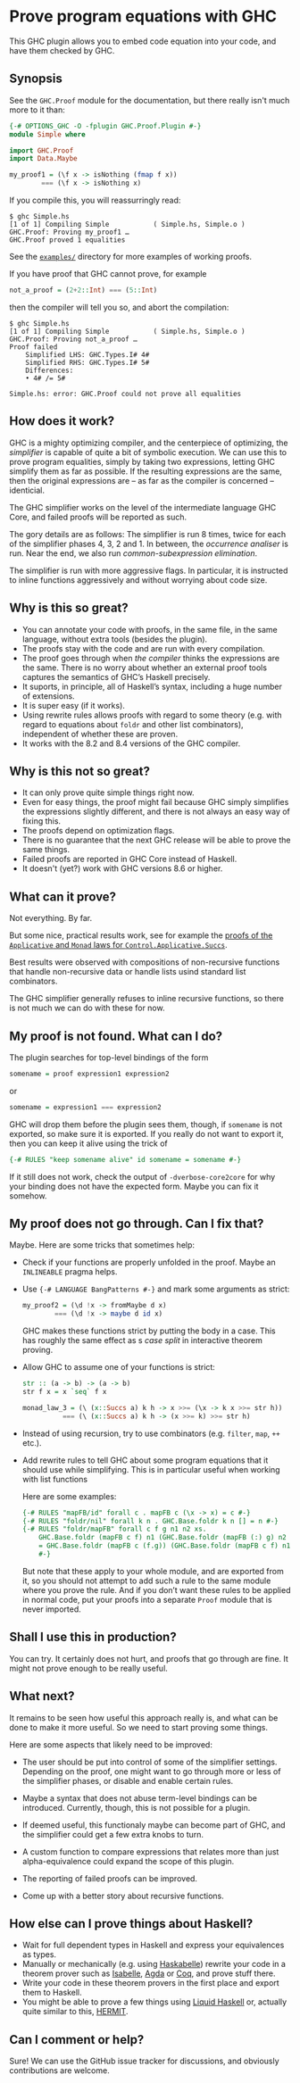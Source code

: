 Prove program equations with GHC
================================

This GHC plugin allows you to embed code equation into your code, and have them
checked by GHC.

Synopsis
--------

See the `GHC.Proof` module for the documentation, but there really isn't much
more to it than:

```haskell
{-# OPTIONS_GHC -O -fplugin GHC.Proof.Plugin #-}
module Simple where

import GHC.Proof
import Data.Maybe

my_proof1 = (\f x -> isNothing (fmap f x))
        === (\f x -> isNothing x)
```

If you compile this, you will reassurringly read:

```
$ ghc Simple.hs
[1 of 1] Compiling Simple           ( Simple.hs, Simple.o )
GHC.Proof: Proving my_proof1 …
GHC.Proof proved 1 equalities
```

See the [`examples/`](examples/) directory for more examples of working proofs.

If you have proof that GHC cannot prove, for example

```haskell
not_a_proof = (2+2::Int) === (5::Int)
```

then the compiler will tell you so, and abort the compilation:
```
$ ghc Simple.hs
[1 of 1] Compiling Simple           ( Simple.hs, Simple.o )
GHC.Proof: Proving not_a_proof …
Proof failed
    Simplified LHS: GHC.Types.I# 4#
    Simplified RHS: GHC.Types.I# 5#
    Differences:
    • 4# /= 5#

Simple.hs: error: GHC.Proof could not prove all equalities
```

How does it work?
-----------------

GHC is a mighty optimizing compiler, and the centerpiece of optimizing, the
*simplifier* is capable of quite a bit of symbolic execution. We can use this
to prove program equalities, simply by taking two expressions, letting GHC
simplify them as far as possible. If the resulting expressions are the same,
then the original expressions are – as far as the compiler is concerned –
identicial.

The GHC simplifier works on the level of the intermediate language GHC Core,
and failed proofs will be reported as such.

The gory details are as follows: The simplifier is run 8 times, twice for each
of the simplifier phases 4, 3, 2 and 1. In between, the *occurrence analiser*
is run. Near the end, we also run *common-subexpression elimination*.

The simplifier is run with more aggressive flags. In particular, it is
instructed to inline functions aggressively and without worrying about code
size.


Why is this so great?
---------------------

 * You can annotate your code with proofs, in the same file, in the same
   language, without extra tools (besides the plugin).
 * The proofs stay with the code and are run with every compilation.
 * The proof goes through when *the compiler* thinks the expressions are the
   same. There is no worry about whether an external proof tools captures the
   semantics of GHC’s Haskell precisely.
 * It suports, in principle, all of Haskell’s syntax, including a huge number
   of extensions.
 * It is super easy (if it works).
 * Using rewrite rules allows proofs with regard to some theory (e.g. with
   regard to equations about `foldr` and other list combinators), independent
   of whether these are proven.
 * It works with the 8.2 and 8.4 versions of the GHC compiler.

Why is this not so great?
--------------------

 * It can only prove quite simple things right now.
 * Even for easy things, the proof might fail because GHC simply simplifies the
   expressions slightly different, and there is not always an easy way of
   fixing this.
 * The proofs depend on optimization flags.
 * There is no guarantee that the next GHC release will be able to prove the
   same things.
 * Failed proofs are reported in GHC Core instead of Haskell.
 * It doesn't (yet?) work with GHC versions 8.6 or higher.

What can it prove?
------------------

Not everything. By far.

But some nice, practical results work, see for example the
[proofs of the `Applicative` and `Monad` laws for `Control.Applicative.Succs`](examples/Successors.hs).

Best results were observed with compositions of non-recursive
functions that handle non-recursive data or handle lists usind standard list
combinators.

The GHC simplifier generally refuses to inline recursive functions, so there is
not much we can do with these for now.

My proof is not found. What can I do?
-------------------------------------

The plugin searches for top-level bindings of the form
```haskell
somename = proof expression1 expression2
```
or
```haskell
somename = expression1 === expression2
```

GHC will drop them before the plugin sees them, though, if `somename` is not
exported, so make sure it is exported. If you really do not want to export it, then you can keep it alive using the trick of
```haskell
{-# RULES "keep somename alive" id somename = somename #-}
```

If it still does not work, check the output of `-dverbose-core2core` for why
your binding does not have the expected form. Maybe you can fix it somehow.

My proof does not go through. Can I fix that?
---------------------------------------------

Maybe. Here are some tricks that sometimes help:

 *  Check if your functions are properly unfolded in the proof. Maybe an
    `INLINEABLE` pragma helps.

 *  Use `{-# LANGUAGE BangPatterns #-}` and mark some arguments as strict:

    ```haskell
    my_proof2 = (\d !x -> fromMaybe d x)
            === (\d !x -> maybe d id x)
    ```

    GHC makes these functions strict by putting the body in a case. This has
    roughly the same effect as s *case split* in interactive theorem proving.

 *  Allow GHC to assume one of your functions is strict:

    ```haskell
    str :: (a -> b) -> (a -> b)
    str f x = x `seq` f x

    monad_law_3 = (\ (x::Succs a) k h -> x >>= (\x -> k x >>= str h))
              === (\ (x::Succs a) k h -> (x >>= k) >>= str h)
    ```

 *  Instead of using recursion, try to use combinators (e.g. `filter`, `map`, `++` etc.).

 *  Add rewrite rules to tell GHC about some program equations that it should
    use while simplifying. This is in particular useful when working with list functions

    Here are some examples:
    ```haskell
    {-# RULES "mapFB/id" forall c . mapFB c (\x -> x) = c #-}
    {-# RULES "foldr/nil" forall k n . GHC.Base.foldr k n [] = n #-}
    {-# RULES "foldr/mapFB" forall c f g n1 n2 xs.
        GHC.Base.foldr (mapFB c f) n1 (GHC.Base.foldr (mapFB (:) g) n2 xs)
        = GHC.Base.foldr (mapFB c (f.g)) (GHC.Base.foldr (mapFB c f) n1 n2) xs
        #-}
    ```

    But note that these apply to your whole module, and are exported from it, so you
    should not attempt to add such a rule to the same module where you prove
    the rule. And if you don’t want these rules to be applied in normal code,
    put your proofs into a separate `Proof` module that is never imported.


Shall I use this in production?
-------------------------------

You can try. It certainly does not hurt, and proofs that go through are fine.
It might not prove enough to be really useful.

What next?
----------

It remains to be seen how useful this approach really is, and what can be done
to make it more useful. So we need to start proving some things.

Here are some aspects that likely need to be improved:

 * The user should be put into control of some of the simplifier settings.
   Depending on the proof, one might want to go through more or less of the
   simplifier phases, or disable and enable certain rules.

 * Maybe a syntax that does not abuse term-level bindings can be introduced.
   Currently, though, this is not possible for a plugin.

 * If deemed useful, this functionaly maybe can become part of GHC, and the
   simplifier could get a few extra knobs to turn.

 * A custom function to compare expressions that relates more than just
   alpha-equivalence could expand the scope of this plugin.

 * The reporting of failed proofs can be improved.

 * Come up with a better story about recursive functions.

How else can I prove things about Haskell?
------------------------------------------

 * Wait for full dependent types in Haskell and express your equivalences as
   types.
 * Manually or mechanically (e.g. using [Haskabelle](https://isabelle.in.tum.de/haskabelle.html)) rewrite your code in a
   theorem prover such as [Isabelle](http://isabelle.in.tum.de/),
   [Agda](http://wiki.portal.chalmers.se/agda/pmwiki.php) or
   [Coq](https://coq.inria.fr/), and prove stuff there.
 * Write your code in these theorem provers in the first place and export them
   to Haskell.
 * You might be able to prove a few things using
   [Liquid Haskell](https://ucsd-progsys.github.io/liquidhaskell-blog/) or,
   actually quite similar to this, [HERMIT](http://ku-fpg.github.io/software/hermit/).


Can I comment or help?
----------------------

Sure! We can use the GitHub issue tracker for discussions, and obviously
contributions are welcome.
